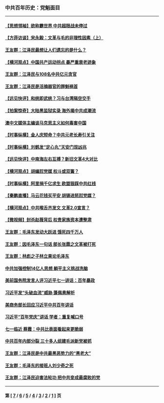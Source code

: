 ### 中共百年历史：党魁面目
---
#### [【思想领袖】欲称霸世界 中共超限战未停过](../../pages/nf1176107/n13745142.md?01130430) 
#### [【方菲访谈】宋永毅：文革与毛的非理性因素（上）](../../pages/nf1176107/n13469956.md?01130430) 
#### [王友群：江泽民最想让人们遗忘的是什么？](../../pages/nf1176107/n13408949.md?01130430) 
#### [【横河观点】中国共产运动拐点 暴严重衰老迹象](../../pages/nf1176107/n13388333.md?01130430) 
#### [王友群：江泽民与108名中共亿元贪官](../../pages/nf1176107/n13352358.md?01130430) 
#### [王友群：江泽民是活摘器官的罪魁祸首](../../pages/nf1176107/n13336903.md?01130430) 
#### [【远见快评】和统即武统？习与台湾隔空交手](../../pages/nf1176107/n13297739.md?01130430) 
#### [【拍案惊奇】大陆黑监狱实录 海外揭中共成潮流](../../pages/nf1176107/n13288853.md?01130430) 
#### [澳中文媒体主编谈马克思主义如何毒害中国](../../pages/nf1176107/n13257387.md?01130430) 
#### [【时事纵横】金人庆短命？中共元老长寿引关注](../../pages/nf1176107/n13217934.md?01130430) 
#### [【时事纵横】刘鹤发“定心丸”天安门现凶兆](../../pages/nf1176107/n13215416.md?01130430) 
#### [【远见快评】中南海左右互搏？新旧文革4大对比](../../pages/nf1176107/n13214745.md?01130430) 
#### [【横河观点】胡编怼党媒 权斗或双簧？](../../pages/nf1176107/n13210864.md?01130430) 
#### [【时事纵横】阿里捐千亿求生 欧盟狠踩中共红线](../../pages/nf1176107/n13206431.md?01130430) 
#### [【秦鹏直播】马云花钱买平安 胡锡进怒怼党媒？](../../pages/nf1176107/n13206392.md?01130430) 
#### [【横河观点】中共喉舌齐发文 文革2.0宣言？](../../pages/nf1176107/n13201248.md?01130430) 
#### [【微视频】封杀赵薇背后 权贵家族资本遭整肃](../../pages/nf1176107/n13197798.md?01130430) 
#### [王友群：毛泽东发动大跃进 饿死四千万人](../../pages/nf1176107/n13177158.md?01130430) 
#### [王友群：因毛泽东一句话 部长张霖之文革被打死](../../pages/nf1176107/n13161711.md?01130430) 
#### [王友群：林彪之子林立果论毛泽东](../../pages/nf1176107/n13128622.md?01130430) 
#### [中共加强控制14亿人思想 躺平主义挑战洗脑](../../pages/nf1176107/n13094299.md?01130430) 
#### [美前国务院发言人评习近平七一讲话：百年暴政](../../pages/nf1176107/n13066986.md?01130430) 
#### [习近平发“头破血流”威胁 蓬佩奥解析](../../pages/nf1176107/n13063604.md?01130430) 
#### [美商务部长回应习近平中共百年讲话](../../pages/nf1176107/n13062903.md?01130430) 
#### [习近平“百年党庆”讲话 学者：重复喊口号](../../pages/nf1176107/n13061411.md?01130430) 
#### [七一临近 蔡霞：中共比表面看起来更脆弱](../../pages/nf1176107/n13056418.md?01130430) 
#### [中共百年内部分裂 三十多人组建毛派新党被抓](../../pages/nf1176107/n13044023.md?01130430) 
#### [王友群：江泽民是中共最黑恶势力的“黑老大”](../../pages/nf1176107/n13022180.md?01130430) 
#### [王友群：毛泽东的接班人刘少奇之死](../../pages/nf1176107/n12991772.md?01130430) 
#### [王友群：江泽民迫害法轮功 把中共变成最腐败的党](../../pages/nf1176107/n12947347.md?01130430) 

---
#### 第 [ [7](./7.md?01130430) / [6](./6.md?01130430) / [5](./5.md?01130430) / [4](./4.md?01130430) / [3](./3.md?01130430) / [2](./2.md?01130430) / [1](./1.md?01130430) ] 页

